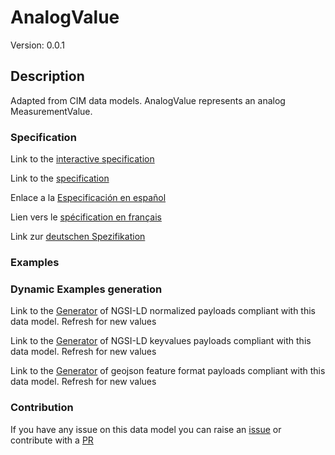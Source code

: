# AnalogValue
Version: 0.0.1

## Description 

Adapted from CIM data models. AnalogValue represents an analog MeasurementValue.
### Specification

Link to the [interactive specification](https://swagger.lab.fiware.org/?url=https://github.com/smart-data-models/dataModel.EnergyCIM/blob/master/AnalogValue/swagger.yaml)

Link to the [specification](https://github.com/smart-data-models/dataModel.EnergyCIM/blob/master/AnalogValue/doc/spec.md)

Enlace a la [Especificación en español](https://github.com/smart-data-models/dataModel.EnergyCIM/blob/master/AnalogValue/doc/spec_ES.md)

Lien vers le [spécification en français](https://github.com/smart-data-models/dataModel.EnergyCIM/blob/master/AnalogValue/doc/spec_FR.md)

Link zur [deutschen Spezifikation](https://github.com/smart-data-models/dataModel.EnergyCIM/blob/master/AnalogValue/doc/spec_DE.md)
### Examples
### Dynamic Examples generation

Link to the [Generator](https://smartdatamodels.org/extra/ngsi-ld_generator.php?schemaUrl=https://raw.githubusercontent.com/smart-data-models/dataModel.EnergyCIM/master/AnalogValue/schema.json&email=info@smartdatamodels.org) of NGSI-LD normalized payloads compliant with this data model. Refresh for new values

Link to the [Generator](https://smartdatamodels.org/extra/ngsi-ld_generator_keyvalues.php?schemaUrl=https://raw.githubusercontent.com/smart-data-models/dataModel.EnergyCIM/master/AnalogValue/schema.json&email=info@smartdatamodels.org) of NGSI-LD keyvalues payloads compliant with this data model. Refresh for new values

Link to the [Generator](https://smartdatamodels.org/extra/geojson_features_generator_v1.0.php?schemaUrl=https://raw.githubusercontent.com/smart-data-models/dataModel.EnergyCIM/master/AnalogValue/schema.json&email=info@smartdatamodels.org) of geojson feature format payloads compliant with this data model. Refresh for new values
### Contribution

 If you have any issue on this data model you can raise an [issue](https://github.com/smart-data-models/dataModel.EnergyCIM/issues)  or contribute with a [PR](https://github.com/smart-data-models/dataModel.EnergyCIM/pulls)